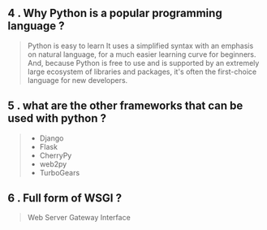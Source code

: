 ## 4 . Why Python is a popular programming language ?

> Python is easy to learn
It uses a simplified syntax with an emphasis on natural language, for a much easier learning curve for beginners. And, because Python is free to use and is supported by an extremely large ecosystem of libraries and packages, it's often the first-choice language for new developers.

## 5 . what are the other frameworks that can be used with python ?

> - Django
> - Flask
> - CherryPy
> - web2py
> - TurboGears


## 6 . Full form of WSGI ?

> Web Server Gateway Interface